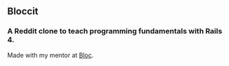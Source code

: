 ## Bloccit
### A Reddit clone  to teach programming fundamentals with Rails 4.

Made with my mentor at [Bloc](http://bloc.io).
